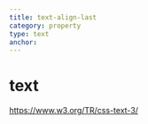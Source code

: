 ```yaml
---
title: text-align-last
category: property
type: text
anchor:
---
```


# text

<https://www.w3.org/TR/css-text-3/>
